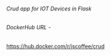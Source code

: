###### Crud app for IOT Devices in Flask

###### DockerHub URL - 
https://hub.docker.com/r/jscoffee/crud
